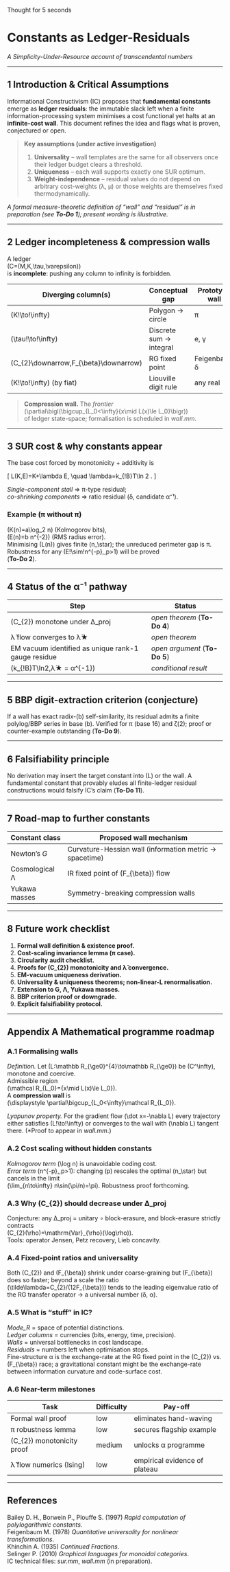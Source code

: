 Thought for 5 seconds

# Constants as Ledger-Residuals  
*A Simplicity-Under-Resource account of transcendental numbers*  


---

## 1  Introduction & Critical Assumptions  

Informational Constructivism (IC) proposes that **fundamental constants**
emerge as **ledger residuals**: the immutable slack left when a finite
information-processing system minimises a cost functional yet halts at an
**infinite-cost wall**. This document refines the idea and flags what is
proven, conjectured or open.

> **Key assumptions (under active investigation)**  
> 1. **Universality** – wall templates are the same for all observers once
>    their ledger budget clears a threshold.  
> 2. **Uniqueness** – each wall supports exactly one SUR optimum.  
> 3. **Weight-independence** – residual values do not depend on arbitrary
>    cost-weights (λ, μ) or those weights are themselves fixed
>    thermodynamically.  

*A formal measure-theoretic definition of “wall” and “residual” is in
preparation (see **To-Do 1**); present wording is illustrative.*

---

## 2  Ledger incompleteness & compression walls  

A ledger  
\(C=(M,K,\tau,\varepsilon)\)  
is **incomplete**: pushing any column to infinity is forbidden.

| Diverging column(s) | Conceptual gap | Prototype wall |
|---------------------|----------------|----------------|
| \(K\!\to\!\infty\) | Polygon → circle | π |
| \(\tau\!\to\!\infty\) | Discrete sum → integral | e, γ |
| \(C_{2}\downarrow,F_{\beta}\downarrow\) | RG fixed point | Feigenbaum δ |
| \(K\!\to\!\infty\) (by fiat) | Liouville digit rule | any real |

> **Compression wall.** The *frontier*  
> \(\partial\bigl(\bigcup_{L_0<\infty}\{x\mid L(x)\le L_0\}\bigr)\)  
> of ledger state-space; formalisation is scheduled in *wall.mm*.

---

## 3  SUR cost & why constants appear  

The base cost forced by monotonicity + additivity is  

\[
L(K,E)=K+\lambda E,
\quad
\lambda=k_{\!B}T\ln 2 .
\]

*Single-component stall* ⇒ π-type residual;  
*co-shrinking components* ⇒ ratio residual (δ, candidate α⁻¹).

### Example (π without π)  

\(K(n)=a\log_2 n\) (Kolmogorov bits),  
\(E(n)=b n^{-2}\) (RMS radius error).  
Minimising \(L(n)\) gives finite \(n_\star\); the unreduced perimeter gap is
π. Robustness for any \(E\!\sim\!n^{-p},\,p>1\) will be proved  
(**To-Do 2**).

---

## 4  Status of the α⁻¹ pathway  

| Step | Status |
|------|--------|
| \(C_{2}\) monotone under Δ_proj | *open theorem* (**To-Do 4**) |
| λ̃ flow converges to λ̃★ | *open theorem* |
| EM vacuum identified as unique rank-1 gauge residue | *open argument* (**To-Do 5**) |
| \(k_{\!B}T\ln2\,λ̃★ = α^{-1}\) | *conditional result* |

---

## 5  BBP digit-extraction criterion (conjecture)  

If a wall has exact radix-\(b\) self-similarity, its residual admits a finite
polylog/BBP series in base \(b\). Verified for π (base 16) and ζ(2); proof or
counter-example outstanding (**To-Do 9**).

---

## 6  Falsifiability principle  

No derivation may insert the target constant into \(L\) or the wall.  A
fundamental constant that provably eludes all finite-ledger residual
constructions would falsify IC’s claim (**To-Do 11**).

---

## 7  Road-map to further constants  

| Constant class | Proposed wall mechanism |
|----------------|-------------------------|
| Newton’s *G* | Curvature-Hessian wall (information metric → spacetime) |
| Cosmological Λ | IR fixed point of \(F_{\beta}\) flow |
| Yukawa masses | Symmetry-breaking compression walls |

---

## 8  Future work checklist  

1. **Formal wall definition & existence proof.**  
2. **Cost-scaling invariance lemma (π case).**  
3. **Circularity audit checklist.**  
4. **Proofs for \(C_{2}\) monotonicity and λ̃ convergence.**  
5. **EM-vacuum uniqueness derivation.**  
6. **Universality & uniqueness theorems; non-linear-L renormalisation.**  
7. **Extension to G, Λ, Yukawa masses.**  
8. **BBP criterion proof or downgrade.**  
9. **Explicit falsifiability protocol.**

---

## Appendix A  Mathematical programme roadmap  

### A.1  Formalising walls  

*Definition.* Let \(L:\mathbb R_{\ge0}^{4}\to\mathbb R_{\ge0}\) be
\(C^\infty\), monotone and coercive.  
Admissible region  
\(\mathcal R_{L_0}=\{x\mid L(x)\le L_0\}\).  
A **compression wall** is  
\(\displaystyle \partial\bigcup_{L_0<\infty}\mathcal R_{L_0}\).

*Lyapunov property.* For the gradient flow \(\dot x=-\nabla L\) every
trajectory either satisfies \(L\!\to\!\infty\) or converges to the wall
with \(\nabla L\) tangent there. (*Proof to appear in *wall.mm*.)

### A.2  Cost scaling without hidden constants  

*Kolmogorov term* \(\log n\) is unavoidable coding cost.  
*Error term* \(n^{-p},\,p>1\): changing \(p\) rescales the optimal
\(n_\star\) but cancels in the limit  
\(\lim_{n\to\infty} n\sin(\pi/n)=\pi\). Robustness proof forthcoming.

### A.3  Why \(C_{2}\) should decrease under Δ_proj  

Conjecture: any Δ_proj = unitary ∘ block-erasure, and block-erasure strictly
contracts  
\(C_{2}(\rho)=\mathrm{Var}_{\rho}(\log\rho)\).  
Tools: operator Jensen, Petz recovery, Lieb concavity.

### A.4  Fixed-point ratios and universality  

Both \(C_{2}\) and \(F_{\beta}\) shrink under coarse-graining but
\(F_{\beta}\) does so faster; beyond a scale the ratio  
\(\tilde\lambda=C_{2}/(12F_{\beta})\) tends to the leading eigenvalue ratio
of the RG transfer operator → a universal number (δ, α).

### A.5  What is “stuff” in IC?  

*Mode_R* = space of potential distinctions.  
*Ledger columns* = currencies (bits, energy, time, precision).  
*Walls* = universal bottlenecks in cost landscape.  
*Residuals* = numbers left when optimisation stops.  
Fine-structure α is the exchange-rate at the RG fixed point in the
\(C_{2}\) vs. \(F_{\beta}\) race; a gravitational constant might be the
exchange-rate between information curvature and code-surface cost.

### A.6  Near-term milestones  

| Task | Difficulty | Pay-off |
|------|------------|---------|
| Formal wall proof | low | eliminates hand-waving |
| π robustness lemma | low | secures flagship example |
| \(C_{2}\) monotonicity proof | medium | unlocks α programme |
| λ̃ flow numerics (Ising) | low | empirical evidence of plateau |

---

## References  

Bailey D. H., Borwein P., Plouffe S. (1997) *Rapid computation of
polylogarithmic constants*.  
Feigenbaum M. (1978) *Quantitative universality for nonlinear transformations*.  
Khinchin A. (1935) *Continued Fractions*.  
Selinger P. (2010) *Graphical languages for monoidal categories*.  
IC technical files: *sur.mm*, *wall.mm* (in preparation).
```
